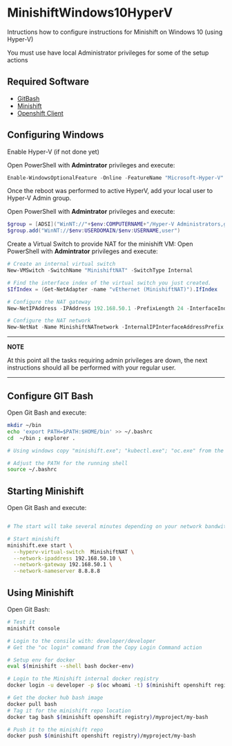# MinishiftWindows10HyperV

Intructions how to configure instructions for Minishift on Windows 10 (using Hyper-V)

You must use have local Administrator privileges for some of the setup actions

## Required Software

- [GitBash](https://gitforwindows.org/)
- [Minishift](https://github.com/minishift/minishift/releases)
- [Openshift Client](https://github.com/openshift/origin/releases/download/v3.11.0/openshift-origin-client-tools-v3.11.0-0cbc58b-windows.zip)

## Configuring Windows

Enable Hyper-V (if not done yet)

Open PowerShell with **Admintrator** privileges and execute:
```powershell
Enable-WindowsOptionalFeature -Online -FeatureName "Microsoft-Hyper-V" -All
```

Once the reboot was performed to active HyperV, add your local user to Hyper-V Admin group.

Open PowerShell with **Admintrator** privileges and execute:
```powershell
$group = [ADSI]("WinNT://"+$env:COMPUTERNAME+"/Hyper-V Administrators,group")
$group.add("WinNT://$env:USERDOMAIN/$env:USERNAME,user")
```

Create a Virtual Switch to provide NAT for the minishift VM:
Open PowerShell with **Admintrator** privileges and execute:
```powershell
# Create an internal virtual switch
New-VMSwitch -SwitchName "MinishiftNAT" -SwitchType Internal

# Find the interface index of the virtual switch you just created.
$IfIndex = (Get-NetAdapter -name "vEthernet (MinishiftNAT)").IfIndex

# Configure the NAT gateway
New-NetIPAddress -IPAddress 192.168.50.1 -PrefixLength 24 -InterfaceIndex $IfIndex

# Configure the NAT network
New-NetNat -Name MinishiftNATnetwork -InternalIPInterfaceAddressPrefix 192.168.50.0/24
```

---
**NOTE**

At this point all the tasks requiring admin privileges are down, the next instructions should all be performed with your regular user.

---

## Configure GIT Bash

Open Git Bash and execute:

```bash
mkdir ~/bin
echo 'export PATH=$PATH:$HOME/bin' >> ~/.bashrc
cd  ~/bin ; explorer .

# Using windows copy "minishift.exe"; "kubectl.exe"; "oc.exe" from the downloaded zip files into the 'bin' folder

# Adjust the PATH for the running shell
source ~/.bashrc
```

## Starting Minishift

Open Git Bash and execute:

```bash

# The start will take several minutes depending on your network bandwith and system HW

# Start minishift
minishift.exe start \
  --hyperv-virtual-switch  MinishiftNAT \
  --network-ipaddress 192.168.50.10 \
  --network-gateway 192.168.50.1 \
  --network-nameserver 8.8.8.8
```

## Using Minishift

Open Git Bash:
```sh
# Test it
minishift console 

# Login to the consile with: developer/developer
# Get the "oc login" command from the Copy Login Command action

# Setup env for docker
eval $(minishift --shell bash docker-env)

# Login to the Minishift internal docker registry
docker login -u developer -p $(oc whoami -t) $(minishift openshift registry)

# Get the docker hub bash image
docker pull bash
# Tag it for the minishift repo location
docker tag bash $(minishift openshift registry)/myproject/my-bash

# Push it to the minishift repo
docker push $(minishift openshift registry)/myproject/my-bash
```


